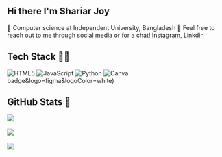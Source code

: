 ## Hi there I'm Shariar Joy

🧠​ Computer science at Independent University, Bangladesh
​🎥 Feel free to reach out to me through social media or for a chat! [Instagram]([https://www.instagram.com/b.telgeuse/](https://www.instagram.com/_shariar_joy/)](https://www.instagram.com/_shariar_joy/)), [Linkdin]([https://www.tiktok.com/@b.telgeuse18](https://www.linkedin.com/in/shariar-joy-9a23b627a/))

## Tech Stack 👩‍💻
![HTML5](https://img.shields.io/badge/html5-%23E34F26.svg?style=for-the-badge&logo=html5&logoColor=white) ![JavaScript](https://img.shields.io/badge/javascript-%23323330.svg?style=for-the-badge&logo=javascript&logoColor=%23F7DF1E) ![Python](https://img.shields.io/badge/python-3670A0?style=for-the-badge&logo=python&logoColor=ffdd54) ![Canva](https://img.shields.io/badge/Canva-%2300C4CC.svg?style=for-the-badge&logo=Canva&logoColor=white) badge&logo=figma&logoColor=white)

## GitHub Stats 🌱​
![](https://github-readme-stats.vercel.app/api/top-langs/?username=Btelgeuse&theme=transparent&hide_border=false&include_all_commits=false&count_private=false&layout=compact)<br/>
<br/>
![](https://github-readme-stats.vercel.app/api?username=Btelgeuse&theme=transparent&hide_border=false&include_all_commits=false&count_private=false)<br/>
<br/>
![](https://nirzak-streak-stats.vercel.app/?user=Btelgeuse&theme=transparent&hide_border=false)<br/>

<!-- Proudly created with GPRM ( https://gprm.itsvg.in ) -->
